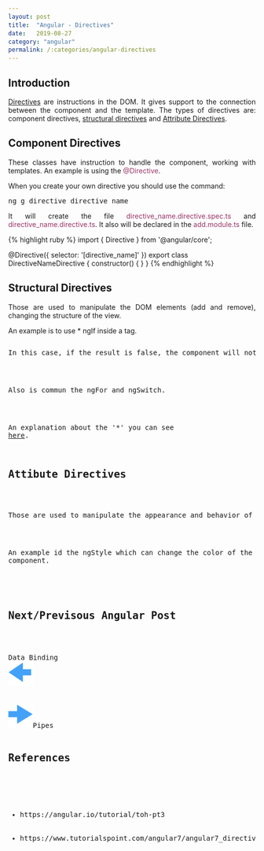 ```yaml
---
layout: post
title:  "Angular - Directives"
date:   2019-08-27
category: "angular"
permalink: /:categories/angular-directives
---
```

<h2>Introduction</h2>

<p style="text-align: justify;"><a href= "https://www.tutorialspoint.com/angular7/angular7_directives.htm">Directives</a> are instructions in the DOM. It gives support to the connection between the component and the template. The types of directives are: component directives, <a href="https://angular.io/guide/structural-directives">structural directives</a> and <a href="https://angular.io/guide/attribute-directives">Attribute Directives</a>.</p>

<h2>Component Directives</h2>
<p style="text-align: justify;">These classes have instruction to handle the component, working with templates. An example is using the <span style="color: #993366;">@Directive</span>.</p>

When you create your own directive you should use the command:

<pre>ng g directive directive_name</pre>

<p style="text-align: justify;">It will create the file <span style="color: #993366;">directive_name.directive.spec.ts</span> and <span style="color: #993366;">directive_name.directive.ts</span>. It also will be declared in the <span style="color: #993366;">add.module.ts</span> file.</p>

{% highlight ruby %}
import { Directive } from '@angular/core';

@Directive({
  selector: '[directive_name]'
})
export class DirectiveNameDirective {
  constructor() { }
}
{% endhighlight %}


<h2>Structural Directives</h2>
<p style="text-align: justify;">Those are used to manipulate the DOM elements (add and remove), changing the structure of the view.</p>

An example is to use * ngIf inside a tag.

<pre>
<p * ngIf = "isOk>Component created</p>
</pre>

<p style="text-align: justify;">In this case, if the result is false, the component will not be rendered in the DOM.</p>

<p style="text-align: justify;">Also is commun the ngFor and ngSwitch.</p>

An explanation about the '\*' you can see <a href="https://angular.io/guide/structural-directives#the-asterisk--prefix">here</a>.

<h2>Attibute Directives</h2>

<p style="text-align: justify;">Those are used to manipulate the appearance and behavior of the DOM elements.</p>

An example id the ngStyle which can change the color of the component.


<br/>
<h2>Next/Previsous Angular Post</h2>
<br/>
Data Binding<a href="https://fabiana2611.github.io/angular/angular-databinding" class="btn btn-primary">
<img src="/img/angular/previous.png" width="50" height="50" ></a>

<a href="https://fabiana2611.github.io/angular/angular-pipes" class="btn btn-primary">
<img src="/img/angular/next.png" width="50" height="50" ></a>Pipes


<h2>References</h2>

<ul>
	<li>https://angular.io/tutorial/toh-pt3</li>
	<li>https://www.tutorialspoint.com/angular7/angular7_directives.htm</li>
</ul>
